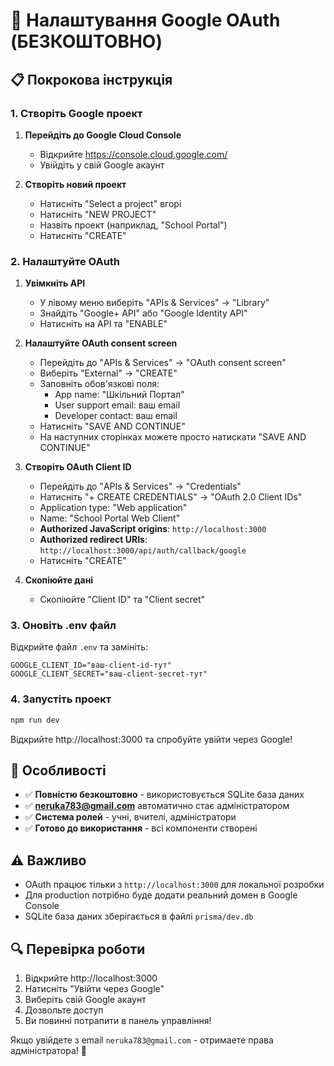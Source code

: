 # 🔐 Налаштування Google OAuth (БЕЗКОШТОВНО)

## 📋 Покрокова інструкція

### 1. Створіть Google проект

1. **Перейдіть до Google Cloud Console**
   - Відкрийте https://console.cloud.google.com/
   - Увійдіть у свій Google акаунт

2. **Створіть новий проект**
   - Натисніть "Select a project" вгорі
   - Натисніть "NEW PROJECT"
   - Назвіть проект (наприклад, "School Portal")
   - Натисніть "CREATE"

### 2. Налаштуйте OAuth

1. **Увімкніть API**
   - У лівому меню виберіть "APIs & Services" → "Library"
   - Знайдіть "Google+ API" або "Google Identity API"
   - Натисніть на API та "ENABLE"

2. **Налаштуйте OAuth consent screen**
   - Перейдіть до "APIs & Services" → "OAuth consent screen"
   - Виберіть "External" → "CREATE"
   - Заповніть обов'язкові поля:
     - App name: "Шкільний Портал"
     - User support email: ваш email
     - Developer contact: ваш email
   - Натисніть "SAVE AND CONTINUE"
   - На наступних сторінках можете просто натискати "SAVE AND CONTINUE"

3. **Створіть OAuth Client ID**
   - Перейдіть до "APIs & Services" → "Credentials"
   - Натисніть "+ CREATE CREDENTIALS" → "OAuth 2.0 Client IDs"
   - Application type: "Web application"
   - Name: "School Portal Web Client"
   - **Authorized JavaScript origins**: `http://localhost:3000`
   - **Authorized redirect URIs**: `http://localhost:3000/api/auth/callback/google`
   - Натисніть "CREATE"

4. **Скопіюйте дані**
   - Скопіюйте "Client ID" та "Client secret"

### 3. Оновіть .env файл

Відкрийте файл `.env` та замініть:

```env
GOOGLE_CLIENT_ID="ваш-client-id-тут"
GOOGLE_CLIENT_SECRET="ваш-client-secret-тут"
```

### 4. Запустіть проект

```bash
npm run dev
```

Відкрийте http://localhost:3000 та спробуйте увійти через Google!

## 🎯 Особливості

- ✅ **Повністю безкоштовно** - використовується SQLite база даних
- ✅ **neruka783@gmail.com** автоматично стає адміністратором
- ✅ **Система ролей** - учні, вчителі, адміністратори
- ✅ **Готово до використання** - всі компоненти створені

## ⚠️ Важливо

- OAuth працює тільки з `http://localhost:3000` для локальної розробки
- Для production потрібно буде додати реальний домен в Google Console
- SQLite база даних зберігається в файлі `prisma/dev.db`

## 🔍 Перевірка роботи

1. Відкрийте http://localhost:3000
2. Натисніть "Увійти через Google"
3. Виберіть свій Google акаунт
4. Дозвольте доступ
5. Ви повинні потрапити в панель управління!

Якщо увійдете з email `neruka783@gmail.com` - отримаете права адміністратора! 👑